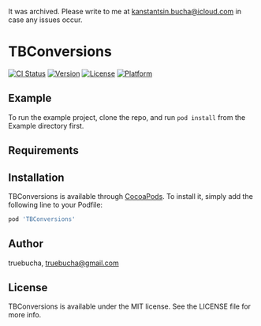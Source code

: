 It was archived. Please write to me at kanstantsin.bucha@icloud.com in case any issues occur.

# TBConversions

[![CI Status](https://img.shields.io/travis/truebucha/TBConversions.svg?style=flat)](https://travis-ci.org/truebucha/TBConversions)
[![Version](https://img.shields.io/cocoapods/v/TBConversions.svg?style=flat)](https://cocoapods.org/pods/TBConversions)
[![License](https://img.shields.io/cocoapods/l/TBConversions.svg?style=flat)](https://cocoapods.org/pods/TBConversions)
[![Platform](https://img.shields.io/cocoapods/p/TBConversions.svg?style=flat)](https://cocoapods.org/pods/TBConversions)

## Example

To run the example project, clone the repo, and run `pod install` from the Example directory first.

## Requirements

## Installation

TBConversions is available through [CocoaPods](https://cocoapods.org). To install
it, simply add the following line to your Podfile:

```ruby
pod 'TBConversions'
```

## Author

truebucha, truebucha@gmail.com

## License

TBConversions is available under the MIT license. See the LICENSE file for more info.
